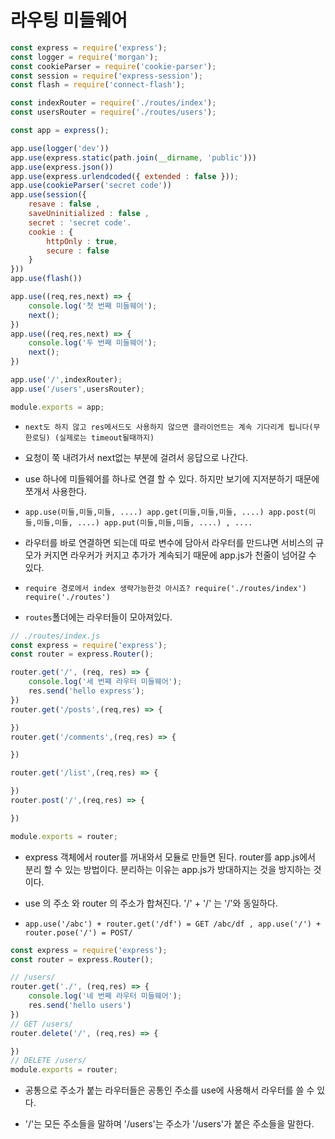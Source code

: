 # 라우팅 미들웨어

```js
const express = require('express');
const logger = require('morgan');
const cookieParser = require('cookie-parser');
const session = require('express-session');
const flash = require('connect-flash');

const indexRouter = require('./routes/index');
const usersRouter = require('./routes/users');

const app = express();

app.use(logger('dev'))
app.use(express.static(path.join(__dirname, 'public')))
app.use(express.json())
app.use(express.urlendcoded({ extended : false }));
app.use(cookieParser('secret code'))
app.use(session({
    resave : false ,
    saveUninitialized : false ,
    secret : 'secret code'.
    cookie : {
        httpOnly : true,
        secure : false 
    }
}))
app.use(flash())

app.use((req,res,next) => {
    console.log('첫 번째 미들웨어');
    next();
})
app.use((req,res,next) => {
    console.log('두 번째 미들웨어');
    next();
})

app.use('/',indexRouter);
app.use('/users',usersRouter);

module.exports = app;
```

- `next도 하지 않고 res메서드도 사용하지 않으면 클라이언트는 계속 기다리게 됩니다(무한로딩) (실제로는 timeout될때까지)`

- 요청이 쭉 내려가서 next없는 부분에 걸려서 응답으로 나간다.

- use 하나에 미들웨어를 하나로 연결 할 수 있다. 하지만 보기에 지저분하기 때문에 쪼개서 사용한다.

- `app.use(미들,미들,미들, ....) app.get(미들,미들,미들, ....) app.post(미들,미들,미들, ....) app.put(미들,미들,미들, ....) , ....`

- 라우터를 바로 연결하면 되는데 따로 변수에 담아서 라우터를 만드냐면 서비스의 규모가 커지면 라우커가 커지고 추가가 계속되기 때문에 app.js가 천줄이 넘어갈 수 있다.

- `require 경로에서 index 생략가능한것 아시죠? require('./routes/index') require('./routes')`

- `routes`폴더에는 라우터들이 모아져있다.

```js
// ./routes/index.js
const express = require('express');
const router = express.Router();

router.get('/', (req, res) => {
    console.log('세 번쨰 라우터 미들웨어');
    res.send('hello express');
})
router.get('/posts',(req,res) => {

})
router.get('/comments',(req,res) => {

})

router.get('/list',(req,res) => {

})
router.post('/',(req,res) => {

})

module.exports = router;
```

- express 객체에서 router를 꺼내와서 모듈로 만들면 된다. router를 app.js에서 분리 할 수 있는 방법이다. 분리하는 이유는 app.js가 방대하지는 것을 방지하는 것이다.

- use 의 주소 와 router 의 주소가 합쳐진다. '/' + '/' 는 '/'와 동일하다.

- `app.use('/abc') + router.get('/df') = GET /abc/df , app.use('/') + router.pose('/') = POST/ `

```js
const express = require('express');
const router = express.Router();

// /users/
router.get('./', (req,res) => {
    console.log('네 번째 라우터 미들웨어');
    res.send('hello users')
})
// GET /users/
router.delete('/', (req,res) => {

})
// DELETE /users/
module.exports = router;
```

- 공통으로 주소가 붙는 라우터들은 공통인 주소를 use에 사용해서 라우터를 쓸 수 있다.

- '/'는 모든 주소들을 말하며 '/users'는 주소가 '/users'가 붙은 주소들을 말한다.